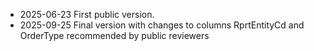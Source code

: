 * 2025-06-23 First public version.
* 2025-09-25 Final version with changes to columns RprtEntityCd and OrderType recommended by public reviewers
